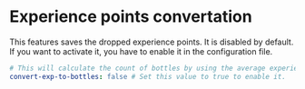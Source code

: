 # Experience points convertation

This features saves the dropped experience points. It is disabled by default. If you want to activate it, you have to enable it in the configuration file.

```yaml
# This will calculate the count of bottles by using the average experience points drops of a Bottle o' Enchanting and adds it to the dropped loot
convert-exp-to-bottles: false # Set this value to true to enable it.
```
